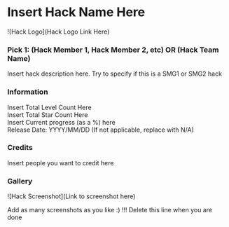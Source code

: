 # Insert Hack Name Here
![Hack Logo](Hack Logo Link Here)
### Pick 1: (Hack Member 1, Hack Member 2, etc) OR (Hack Team Name)

Insert hack description here. Try to specify if this is a SMG1 or SMG2 hack

### Information
Insert Total Level Count Here<br/>
Insert Total Star Count Here<br/>
Insert Current progress (as a %) here<br/>
Release Date: YYYY/MM/DD (If not applicable, replace with N/A)

### Credits
Insert people you want to credit here

### Gallery
![Hack Screenshot](Link to screenshot here)

Add as many screenshots as you like :) !!! Delete this line when you are done
